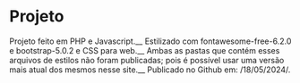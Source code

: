 # Projeto
Projeto feito em PHP e Javascript.__
Estilizado com fontawesome-free-6.2.0 e bootstrap-5.0.2 e CSS para web.__
Ambas as pastas que contém esses arquivos de estilos não foram publicadas; 
pois é possível usar uma versão mais atual dos mesmos nesse site.__
Publicado no Github em: /18/05/2024/.
